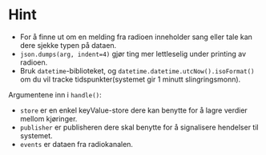 # Hint
- For å finne ut om en melding fra radioen inneholder sang eller tale kan dere sjekke typen på dataen.
- `json.dumps(arg, indent=4)` gjør ting mer lettleselig under printing av radioen.
- Bruk `datetime`-biblioteket, og `datetime.datetime.utcNow().isoFormat()` om du vil tracke tidspunkter(systemet gir 1 minutt slingringsmonn).

Argumentene inn i `handle()`:
- `store` er en enkel keyValue-store dere kan benytte for å lagre verdier mellom kjøringer.
- `publisher` er publisheren dere skal benytte for å signalisere hendelser til systemet.
- `events` er dataen fra radiokanalen.
